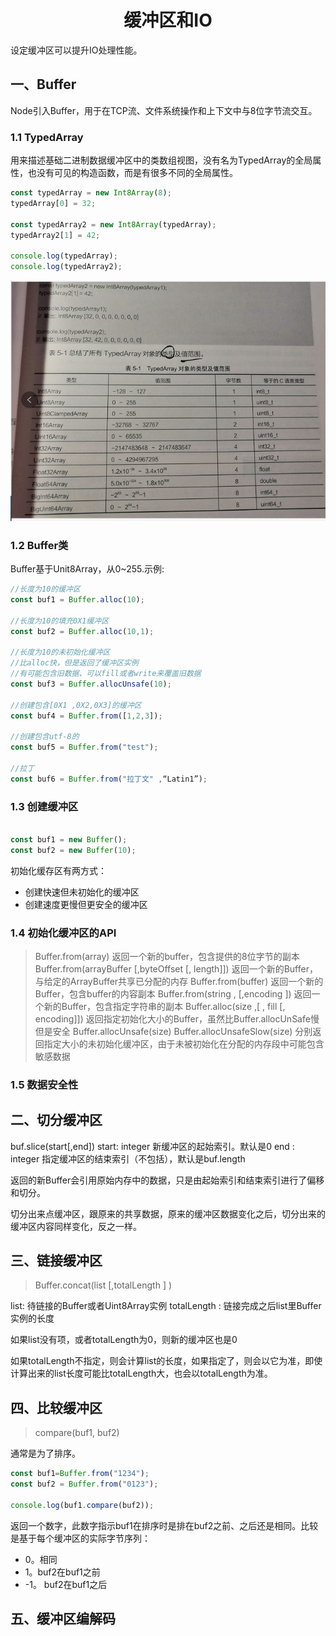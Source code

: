 
# <center>缓冲区和IO</center>

设定缓冲区可以提升IO处理性能。

## 一、Buffer

Node引入Buffer，用于在TCP流、文件系统操作和上下文中与8位字节流交互。

### 1.1 TypedArray

用来描述基础二进制数据缓冲区中的类数组视图，没有名为TypedArray的全局属性，也没有可见的构造函数，而是有很多不同的全局属性。

```javascript
const typedArray = new Int8Array(8);
typedArray[0] = 32;

const typedArray2 = new Int8Array(typedArray);
typedArray2[1] = 42;

console.log(typedArray);
console.log(typedArray2);

```

![TypedArray的类型和范围](./images/TypedArray对象的范围和类型.png)

### 1.2 Buffer类

Buffer基于Unit8Array，从0~255.示例:

```javascript
//长度为10的缓冲区
const buf1 = Buffer.alloc(10);

//长度为10的填充0X1缓冲区
const buf2 = Buffer.alloc(10,1);

//长度为10的未初始化缓冲区
//比alloc快，但是返回了缓冲区实例
//有可能包含旧数据、可以fill或者write来覆盖旧数据
const buf3 = Buffer.allocUnsafe(10);

//创建包含[0X1 ,0X2,0X3]的缓冲区
const buf4 = Buffer.from([1,2,3]);

//创建包含utf-8的
const buf5 = Buffer.from("test");

//拉丁
const buf6 = Buffer.from("拉丁文" ,“Latin1”);
```

### 1.3 创建缓冲区

```javascript

const buf1 = new Buffer();
const buf2 = new Buffer(10);
```

初始化缓存区有两方式：

- 创建快速但未初始化的缓冲区
- 创建速度更慢但更安全的缓冲区

### 1.4 初始化缓冲区的API

> Buffer.from(array) 返回一个新的buffer，包含提供的8位字节的副本
> Buffer.from(arrayBuffer [,byteOffset [, length]]) 返回一个新的Buffer，与给定的ArrayBuffer共享已分配的内存
> Buffer.from(buffer) 返回一个新的Buffer，包含buffer的内容副本
> Buffer.from(string , [,encoding ]) 返回一个新的Buffer，包含指定字符串的副本
> Buffer.alloc(size ,[ , fill [, encoding]]) 返回指定初始化大小的Buffer，虽然比Buffer.allocUnSafe慢但是安全
> Buffer.allocUnsafe(size) Buffer.allocUnsafeSlow(size) 分别返回指定大小的未初始化缓冲区，由于未被初始化在分配的内存段中可能包含敏感数据

### 1.5 数据安全性

## 二、切分缓冲区

buf.slice(start[,end]) 
start: integer 新缓冲区的起始索引。默认是0
end : integer 指定缓冲区的结束索引（不包括），默认是buf.length

返回的新Buffer会引用原始内存中的数据，只是由起始索引和结束索引进行了偏移和切分。

切分出来点缓冲区，跟原来的共享数据，原来的缓冲区数据变化之后，切分出来的缓冲区内容同样变化，反之一样。

## 三、链接缓冲区

> Buffer.concat(list [,totalLength ] )

list: 待链接的Buffer或者Uint8Array实例
totalLength : 链接完成之后list里Buffer实例的长度

如果list没有项，或者totalLength为0，则新的缓冲区也是0

如果totalLength不指定，则会计算list的长度，如果指定了，则会以它为准，即使计算出来的list长度可能比totalLength大，也会以totalLength为准。

## 四、比较缓冲区

> compare(buf1, buf2)

通常是为了排序。

```javascript
const buf1=Buffer.from("1234");
const buf2 = Buffer.from("0123");

console.log(buf1.compare(buf2));

```

返回一个数字，此数字指示buf1在排序时是排在buf2之前、之后还是相同。比较是基于每个缓冲区的实际字节序列：

- 0。相同
- 1。buf2在buf1之前
- -1。 buf2在buf1之后

## 五、缓冲区编解码


